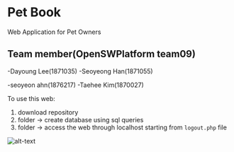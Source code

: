 # Pet Book
Web Application for Pet Owners
 
 ## Team member(OpenSWPlatform team09)
 -Dayoung Lee(1871035) -Seoyeong Han(1871055)

 -seoyeon ahn(1876217) -Taehee Kim(1870027)
 
 
 To use this web: 
 
 1. download repository
 2. <sql> folder -> create database using sql queries
 2. <test> folder -> access the web through localhost starting from `logout.php` file
 
![alt-text](https://github.com/Taehee-K/Pet-Book/blob/main/logout_page.png)
